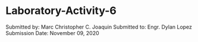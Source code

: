 # Laboratory-Activity-6
Submitted by: Marc Christopher C. Joaquin
Submitted to: Engr. Dylan Lopez
Submission Date: November 09, 2020
